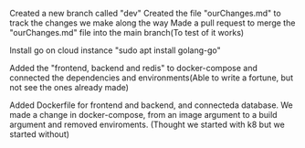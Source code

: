Created a new branch called "dev"
Created the file "ourChanges.md" to track the changes we make along the way
Made a pull request to merge the "ourChanges.md" file into the main branch(To test of it works)

Install go on cloud instance "sudo apt install golang-go"

Added the "frontend, backend and redis" to docker-compose and connected the dependencies and environments(Able to write a fortune, but not see the ones already made)

Added Dockerfile for frontend and backend, and connecteda database. We made a change in docker-compose, from an image argument to a build argument and removed enviroments. (Thought we started with k8 but we started without)